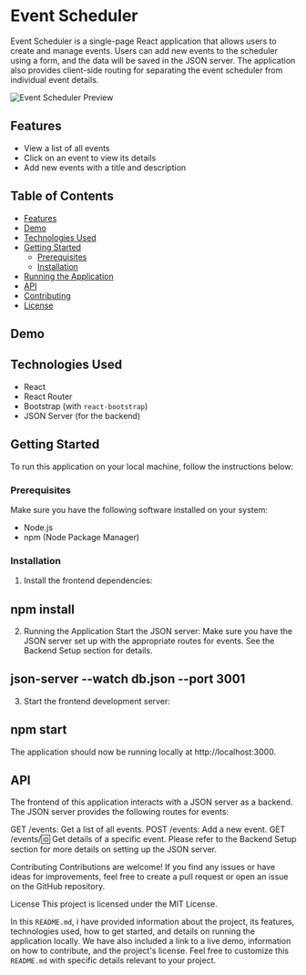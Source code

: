 # Event Scheduler

Event Scheduler is a single-page React application that allows users to create and manage events. Users can add new events to the scheduler using a form, and the data will be saved in the JSON server. The application also provides client-side routing for separating the event scheduler from individual event details.

![Event Scheduler Preview](preview.png)

## Features

- View a list of all events
- Click on an event to view its details
- Add new events with a title and description

## Table of Contents

- [Features](#features)
- [Demo](#demo)
- [Technologies Used](#technologies-used)
- [Getting Started](#getting-started)
  - [Prerequisites](#prerequisites)
  - [Installation](#installation)
- [Running the Application](#running-the-application)
- [API](#api)
- [Contributing](#contributing)
- [License](#license)

## Demo

 

## Technologies Used

- React
- React Router
- Bootstrap (with `react-bootstrap`)
- JSON Server (for the backend)

## Getting Started

To run this application on your local machine, follow the instructions below:

### Prerequisites

Make sure you have the following software installed on your system:

- Node.js
- npm (Node Package Manager)

### Installation

1. Install the frontend dependencies:
 ## npm install 
2. Running the Application
Start the JSON server:
Make sure you have the JSON server set up with the appropriate routes for events. See the Backend Setup section for details.
## json-server --watch db.json --port 3001

3. Start the frontend development server:
 ## npm start

The application should now be running locally at http://localhost:3000.


## API
The frontend of this application interacts with a JSON server as a backend. The JSON server provides the following routes for events:

GET /events: Get a list of all events.
POST /events: Add a new event.
GET /events/:id: Get details of a specific event.
Please refer to the Backend Setup section for more details on setting up the JSON server.

Contributing
Contributions are welcome! If you find any issues or have ideas for improvements, feel free to create a pull request or open an issue on the GitHub repository.

License
This project is licensed under the MIT License.

In this `README.md`, i have provided information about the project, its features, technologies used, how to get started, and details on running the application locally. We have also included a link to a live demo, information on how to contribute, and the project's license. Feel free to customize this `README.md` with specific details relevant to your project.
